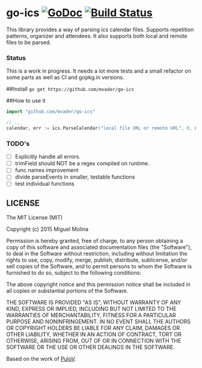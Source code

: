 # go-ics [![GoDoc](https://godoc.org/github.com/mvader/go-ics?status.svg)](http://godoc.org/github.com/mvader/go-ics) [![Build Status](https://travis-ci.org/mvader/go-ics.svg?branch=master)](https://travis-ci.org/mvader/go-ics)
This library provides a way of parsing ics calendar files. Supports repetition patterns, organizer and attendees. It also supports both local and remote files to be parsed.

### Status
This is a work in progress. It needs a lot more tests and a small refactor on some parts as well as CI and gopkg.in versions.

##Install
`go get https://github.com/mvader/go-ics`

##How to use it
```go
import "github.com/mvader/go-ics"

// ...
calendar, err := ics.ParseCalendar("local file URL or remote URL", 0, nil)
```

### TODO's

* [ ] Explicitly handle all errors.
* [ ] trimField should NOT be a regex compiled on runtime.
* [ ] func names improvement
* [ ] divide parseEvents in smaller, testable functions
* [ ] test individual functions

## LICENSE
The MIT License (MIT)

Copyright (c) 2015 Miguel Molina

Permission is hereby granted, free of charge, to any person obtaining a copy
of this software and associated documentation files (the "Software"), to deal
in the Software without restriction, including without limitation the rights
to use, copy, modify, merge, publish, distribute, sublicense, and/or sell
copies of the Software, and to permit persons to whom the Software is
furnished to do so, subject to the following conditions:

The above copyright notice and this permission notice shall be included in all
copies or substantial portions of the Software.

THE SOFTWARE IS PROVIDED "AS IS", WITHOUT WARRANTY OF ANY KIND, EXPRESS OR
IMPLIED, INCLUDING BUT NOT LIMITED TO THE WARRANTIES OF MERCHANTABILITY,
FITNESS FOR A PARTICULAR PURPOSE AND NONINFRINGEMENT. IN NO EVENT SHALL THE
AUTHORS OR COPYRIGHT HOLDERS BE LIABLE FOR ANY CLAIM, DAMAGES OR OTHER
LIABILITY, WHETHER IN AN ACTION OF CONTRACT, TORT OR OTHERWISE, ARISING FROM,
OUT OF OR IN CONNECTION WITH THE SOFTWARE OR THE USE OR OTHER DEALINGS IN THE
SOFTWARE.

Based on the work of [PuloV](https://github.com/PuloV/ics-golang).
